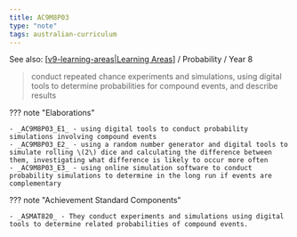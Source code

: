 ```yaml
---
title: AC9M8P03
type: "note"
tags: australian-curriculum
---
```


See also: [[v9-learning-areas|Learning Areas]]   / Probability / Year 8

> conduct repeated chance experiments and simulations, using digital tools to determine probabilities for compound events, and describe results

??? note "Elaborations"

	- _AC9M8P03_E1_ - using digital tools to conduct probability simulations involving compound events
	- _AC9M8P03_E2_ - using a random number generator and digital tools to simulate rolling \(2\) dice and calculating the difference between them, investigating what difference is likely to occur more often
	- _AC9M8P03_E3_ - using online simulation software to conduct probability simulations to determine in the long run if events are complementary
??? note "Achievement Standard Components"

	- _ASMAT820_ - They conduct experiments and simulations using digital tools to determine related probabilities of compound events.

[//begin]: # "Autogenerated link references for markdown compatibility"
[v9-learning-areas|Learning Areas]: ../v9-learning-areas "v9-learning-areas"
[//end]: # "Autogenerated link references"
